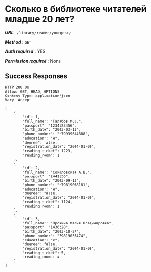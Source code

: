 # Сколько в библиотеке читателей младше 20 лет?

***URL*** : `/library/reader/youngest/`

***Method*** : `GET`

***Auth required*** : YES

***Permission required*** : None

## Success Responses

    HTTP 200 OK
    Allow: GET, HEAD, OPTIONS
    Content-Type: application/json
    Vary: Accept
    
    [
        {
            "id": 1,
            "full_name": "Галибов М.О.",
            "passport": "1234123456",
            "birth_date": "2003-03-11",
            "phone_number": "+79939614888",
            "education": "н",
            "degree": false,
            "registration_date": "2024-01-06",
            "reading_ticket": 1223,
            "reading_room": 1
        },
        {
            "id": 2,
            "full_name": "Соколовская А.В.",
            "passport": "2441130",
            "birth_date": "2003-09-13",
            "phone_number": "+79819068181",
            "education": "н",
            "degree": false,
            "registration_date": "2024-01-06",
            "reading_ticket": 1124,
            "reading_room": 1
        },
        {
            "id": 3,
            "full_name": "Пронина Мария Владимировна",
            "passport": "1436228",
            "birth_date": "2003-10-27",
            "phone_number": "79819057474",
            "education": "с",
            "degree": false,
            "registration_date": "2024-01-08",
            "reading_ticket": 5,
            "reading_room": 4
        }
    ]